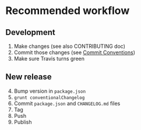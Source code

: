 # Recommended workflow

## Development

1. Make changes (see also CONTRIBUTING doc)
2. Commit those changes (see [Commit Conventions][])
3. Make sure Travis turns green

## New release

4. Bump version in `package.json`
5. `grunt conventionalChangelog`
6. Commit `package.json` and `CHANGELOG.md` files
7. Tag
8. Push
9. Publish


[Commit Conventions]: https://docs.google.com/document/d/1QrDFcIiPjSLDn3EL15IJygNPiHORgU1_OOAqWjiDU5Y/edit#heading=h.em2hiij8p46d
